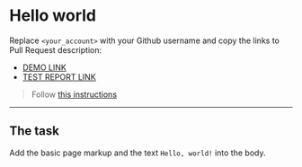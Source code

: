 # Hello world
Replace `<your_account>` with your Github username and copy the links to Pull Request description:
- [DEMO LINK](https://antch8.github.io/layout_hello-world/)
- [TEST REPORT LINK](https://antch8.github.io/layout_hello-world/report/html_report/)

> Follow [this instructions](https://mate-academy.github.io/layout_task-guideline/#how-to-solve-the-layout-tasks-on-github)
___

## The task
Add the basic page markup and the text `Hello, world!` into the body.
